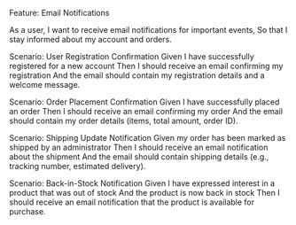 Feature: Email Notifications

  As a user,
  I want to receive email notifications for important events,
  So that I stay informed about my account and orders.

  Scenario: User Registration Confirmation
    Given I have successfully registered for a new account
    Then I should receive an email confirming my registration
    And the email should contain my registration details and a welcome message.

  Scenario: Order Placement Confirmation
    Given I have successfully placed an order
    Then I should receive an email confirming my order
    And the email should contain my order details (items, total amount, order ID).

  Scenario: Shipping Update Notification
    Given my order has been marked as shipped by an administrator
    Then I should receive an email notification about the shipment
    And the email should contain shipping details (e.g., tracking number, estimated delivery).

  Scenario: Back-in-Stock Notification
    Given I have expressed interest in a product that was out of stock
    And the product is now back in stock
    Then I should receive an email notification that the product is available for purchase.